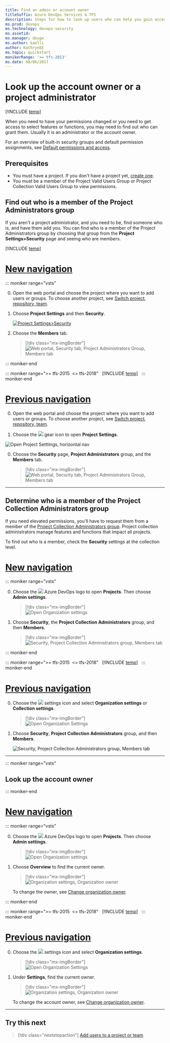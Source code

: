 ```yaml
---
title: Find an admin or account owner 
titleSuffix: Azure DevOps Services & TFS
description: Steps for how to look up users who can help you gain access or change your permissions, project collection admin or project owner 
ms.prod: devops
ms.technology: devops-security
ms.assetid: 
ms.manager: douge
ms.author: kaelli
author: KathrynEE
ms.topic: quickstart
monikerRange: '>= tfs-2013'
ms.date: 08/06/2017
---
```



# Look up the account owner or a project administrator

[!INCLUDE [temp](../../_shared/version-vsts-tfs-all-versions.md)]

When you need to have your permissions changed or you need to get access to select features or functions, you may need to find out who can grant them. Usually it is an administrator or the account owner.

For an overview of built-in security groups and default permission assignments, see [Default permissions and access](permissions-access.md).

## Prerequisites

* You must have a project. If you don't have a project yet, [create one](../projects/create-project.md).  
* You must be a member of the Project Valid Users Group or Project Collection Valid Users Group to view permissions.  

## Find out who is a member of the Project Administrators group

If you aren't a project administrator, and you need to be, find someone who is, and have them add you. You can find who is a member of the Project Administrators group by choosing that group from the **Project Settings>Security** page and seeing who are members. 
 
[!INCLUDE [temp](../../_shared/new-navigation.md)]  

# [New navigation](#tab/new-nav)

::: moniker range="vsts"  

0. Open the web portal and choose the project where you want to add users or groups. To choose another project, see [Switch project, repository, team](../../project/navigation/go-to-project-repo.md).

0. Choose **Project Settings** and then **Security**.

	[ ![Project Settings>Security](_img/view-permissions/open-security-project-level-vert.png)](_img/view-permissions/open-security-project-level-vert-expanded.png#lightbox) 

0. Choose the **Members** tab.  

	> [!div class="mx-imgBorder"]  
	> ![Web portal, Security tab, Project Administrators Group, Members tab](_img/view-permissions-project-level-membership.png) 

::: moniker-end  

::: moniker range=">= tfs-2015  <= tfs-2018"  
[!INCLUDE [temp](../../_shared/new-navigation-not-supported.md)]  
::: moniker-end  

# [Previous navigation](#tab/previous-nav)

0. Open the web portal and choose the project where you want to add users or groups. To choose another project, see [Switch project, repository, team](../../project/navigation/go-to-project-repo.md).  

0.  Choose the ![](../../_img/icons/gear-icon.png) gear icon to open **Project Settings**.

   ![Open Project Setttings, horizontal nav](../../_shared/_img/settings/open-project-settings-horz.png)  

0. Choose the **Security** page, **Project Administrators** group, and the **Members** tab.  

	> [!div class="mx-imgBorder"]  
	> ![Web portal, Security tab, Project Administrators Group, Members tab](_img/view-permissions-project-level-membership.png) 

---

## Determine who is a member of the Project Collection Administrators group

If you need elevated permissions, you'll have to request them from a member of the [Project Collection Administrators group](set-project-collection-level-permissions.md). Project collection administrators manage features and functions that impact all projects. 

To find out who is a member, check the **Security** settings at the collection level. 


# [New navigation](#tab/new-nav)

::: moniker range="vsts"  

0. Choose the ![](/azure/devops/_img/icons/project-icon.png) Azure DevOps logo to open **Projects**. Then choose **Admin settings**. 

	> [!div class="mx-imgBorder"]  
	> ![Open Organization settings](/azure/devops/_shared/_img/settings/open-admin-settings-vert.png)  

0. Choose **Security**, the **Project Collection Administrators** group, and then **Members**. 

	> [!div class="mx-imgBorder"]  
	> ![Security, Project Collection Administrators group, Members tab](_img/view-permissions/collection-admins-vert.png)  

::: moniker-end  

::: moniker range=">= tfs-2015  <= tfs-2018"  
[!INCLUDE [temp](../../_shared/new-navigation-not-supported.md)]  
::: moniker-end  


# [Previous navigation](#tab/previous-nav)

0. Choose the ![](/azure/devops/_img/icons/gear_icon.png) settings icon and select **Organization settings** or **Collection settings**.

	> [!div class="mx-imgBorder"]  
	> ![Open Organization Settings](/azure/devops/_shared/_img/settings/open-account-settings.png)  

0.	Choose **Security**, **Project Collection Administrators** group, and then **Members**. 

	![Security, Project Collection Administrators group, Members tab](_img/view-permissions/collection-admins.png)


---


::: moniker range="vsts"

<a name="find-owner"></a>

## Look up the account owner 
::: moniker-end

# [New navigation](#tab/new-nav)

::: moniker range="vsts"  

0. Choose the ![](/azure/devops/_img/icons/project-icon.png) Azure DevOps logo to open **Projects**. Then choose **Admin settings**. 

	> [!div class="mx-imgBorder"]  
	> ![Open Organization settings](/azure/devops/_shared/_img/settings/open-admin-settings-vert.png)  

0.	Choose **Overview** to find the current owner.

	> [!div class="mx-imgBorder"]  
	> ![Organization settings, Organization owner](../../_shared/_img/settings/organization-settings-info.png)

	To change the owner, see [Change organization owner](../accounts/change-organization-ownership-vs.md). 

::: moniker-end  

::: moniker range=">= tfs-2015  <= tfs-2018"  
[!INCLUDE [temp](../../_shared/new-navigation-not-supported.md)]  
::: moniker-end  

# [Previous navigation](#tab/previous-nav)

0. Choose the ![](/azure/devops/_img/icons/gear_icon.png) settings icon and select **Organization settings**.

	> [!div class="mx-imgBorder"]  
	> ![Open Organization Settings](/azure/devops/_shared/_img/settings/open-account-settings.png)   

0.	Under **Settings**, find the current owner.

	> [!div class="mx-imgBorder"]  
	> ![Organization settings, Organization owner](../../_shared/_img/settings/organization-settings-info.png)

	To change the account owner, see [Change organization owner](../accounts/change-organization-ownership-vs.md). 


---



## Try this next
> [!div class="nextstepaction"]
> [Add users to a project or team](add-users-team-project.md) 



